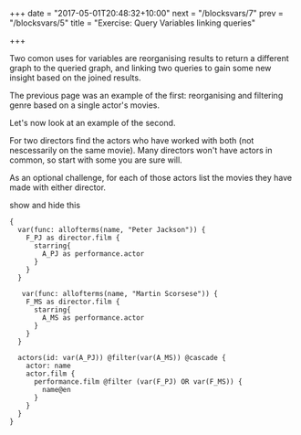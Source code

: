 +++
date = "2017-05-01T20:48:32+10:00"
next = "/blocksvars/7"
prev = "/blocksvars/5"
title = "Exercise: Query Variables linking queries"

+++

Two comon uses for variables are reorganising results to return
a different graph to the queried graph, and linking two queries to gain
some new insight based on the joined results.

The previous page was an example of the first: reorganising and
filtering genre based on a single actor's movies.

Let's now look at an example of the second.

For two directors find the actors who have worked with both (not
nescessarily on the same movie).  Many directors won't have actors in
common, so start with some you are sure will.

As an optional challenge, for each
of those actors list the movies they have made with either director.


show and hide this
```
{
  var(func: allofterms(name, "Peter Jackson")) {
    F_PJ as director.film {
      starring{
        A_PJ as performance.actor
      }
    }
  }
  
   var(func: allofterms(name, "Martin Scorsese")) {
    F_MS as director.film {
      starring{
        A_MS as performance.actor
      }
    }
  }
  
  actors(id: var(A_PJ)) @filter(var(A_MS)) @cascade {
    actor: name
    actor.film {
      performance.film @filter (var(F_PJ) OR var(F_MS)) {
      	name@en
      }
    }
  }
}
```
